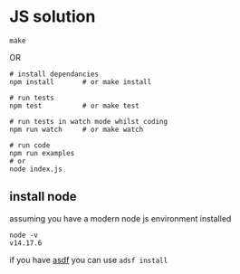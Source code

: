 # JS solution

```
make
```

OR

```
# install dependancies
npm install       # or make install

# run tests
npm test          # or make test

# run tests in watch mode whilst coding
npm run watch     # or make watch

# run code
npm run examples
# or
node index.js
```

## install node

assuming you have a modern node js environment installed 

```
node -v
v14.17.6
```

if you have [asdf](https://asdf-vm.com/) you can use `adsf install`

